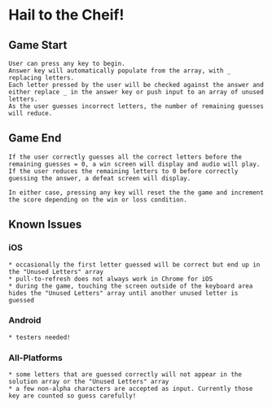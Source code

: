 # Hail to the Cheif!

## Game Start
	User can press any key to begin. 
	Answer key will automatically populate from the array, with _ replacing letters.
	Each letter pressed by the user will be checked against the answer and either replace _ in the answer key or push input to an array of unused letters.
	As the user guesses incorrect letters, the number of remaining guesses will reduce.

## Game End
	If the user correctly guesses all the correct letters before the remaining guesses = 0, a win screen will display and audio will play.
	If the user reduces the remaining letters to 0 before correctly guessing the answer, a defeat screen will display.

	In either case, pressing any key will reset the the game and increment the score depending on the win or loss condition.

## Known Issues
### iOS
	* occasionally the first letter guessed will be correct but end up in the "Unused Letters" array
	* pull-to-refresh does not always work in Chrome for iOS
	* during the game, touching the screen outside of the keyboard area hides the "Unused Letters" array until another unused letter is guessed

### Android
	* testers needed!

### All-Platforms
	* some letters that are guessed correctly will not appear in the solution array or the "Unused Letters" array
	* a few non-alpha characters are accepted as input. Currently those key are counted so guess carefully!
